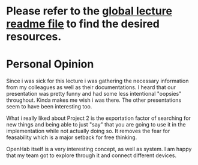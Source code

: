 # Please refer to the [global lecture readme file](https://github.com/AdaLollA/HnB-Automation/tree/develop/1%20-%20Lecture/Lecture%20Lorenz) to find the desired resources.

# Personal Opinion
Since i was sick for this lecture i was gathering the necessary information from my colleagues as well as their documentations. I heard that our presentation was pretty funny and had some less intentional "oopsies" throughout. Kinda makes me wish i was there. The other presentations seem to have been interesting too.

What i really liked about Project 2 is the exportation factor of searching for new things and being able to just "say" that you are going to use it in the implementation while not actually doing so. It removes the fear for feasability which is a major setback for free thinking.

OpenHab itself is a very interesting concept, as well as system. I am happy that my team got to explore through it and connect different devices.